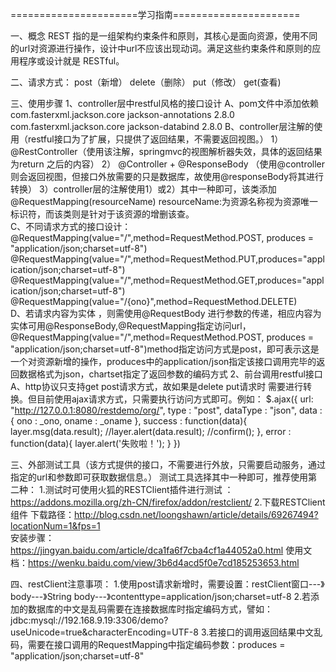 ======================学习指南======================

一、概念
	REST 指的是一组架构约束条件和原则，其核心是面向资源，使用不同的url对资源进行操作，设计中url不应该出现动词。满足这些约束条件和原则的应用程序或设计就是 RESTful。
	
二、请求方式：
	post（新增） delete（删除）  put（修改） get(查看)
	
三、使用步骤
	1、controller层中restful风格的接口设计
		A、pom文件中添加依赖
			<dependency>
					<groupId>com.fasterxml.jackson.core</groupId>
					<artifactId>jackson-annotations</artifactId>
					<version>2.8.0</version>
			</dependency>
			<dependency>
					<groupId>com.fasterxml.jackson.core</groupId>
					<artifactId>jackson-databind</artifactId>
					<version>2.8.0</version> 
			</dependency>
		B、controller层注解的使用（restful接口为了扩展，只提供了返回结果，不需要返回视图。）
			1） @RestController（使用该注解，springmvc的视图解析器失效，具体的返回结果为return 之后的内容）
			2） @Controller + @ResponseBody （使用@controller则会返回视图，但接口外放需要的只是数据库，故使用@responseBody将其进行转换）
			3）controller层的注解使用1）或2）其中一种即可，该类添加@RequestMapping(resourceName)  resourceName:为资源名称视为资源唯一标识符，而该类则是针对于该资源的增删该查。	
 		C、不同请求方式的接口设计：
			@RequestMapping(value="/",method=RequestMethod.POST, produces = "application/json;charset=utf-8")
			@RequestMapping(value="/",method=RequestMethod.PUT,produces="application/json;charset=utf-8")
			@RequestMapping(value="/",method=RequestMethod.GET,produces="application/json;charset=utf-8")
			@RequestMapping(value="/{ono}",method=RequestMethod.DELETE)	 
		D、若请求内容为实体 ，则需使用@RequestBody 进行参数的传递，相应内容为实体可用@ResponseBody,@RequestMapping指定访问url，@RequestMapping(value="/",method=RequestMethod.POST, produces = "application/json;charset=utf-8")method指定访问方式是post，即可表示这是一个对资源新增的操作，produces中的application/json指定该接口调用完毕的返回数据格式为json，chartset指定了返回参数的编码方式
	2、前台调用restful接口
		A、http协议只支持get post请求方式，故如果是delete put请求时  需要进行转换。但目前使用ajax请求方式，只需要执行访问方式即可。例如：
		$.ajax({
	            url: "http://127.0.0.1:8080/restdemo/org/",
	            type : "post",
	            dataType : "json",
	            data : {
	                ono : _ono,
	                oname : _oname
	            },
	            success : function(data){
	                layer.msg(data.result);
	                //layer.alert(data.result);
	                //confirm();
	            },
	            error : function(data){
	            	layer.alert('失败啦！');
	            }
	        }) 
	        
三、外部测试工具（该方式提供的接口，不需要进行外放，只需要启动服务，通过指定的url和参数即可获取数据信息。）
	测试工具选择其中一种即可，推荐使用第二种：
	1.测试时可使用火狐的RESTClient插件进行测试 ：
		https://addons.mozilla.org/zh-CN/firefox/addon/restclient/
	2.下载RESTClient组件
		下载路径：http://blog.csdn.net/loongshawn/article/details/69267494?locationNum=1&fps=1   
		安装步骤：https://jingyan.baidu.com/article/dca1fa6f7cba4cf1a44052a0.html
		使用文档：https://wenku.baidu.com/view/3b6d4acd5f0e7cd185253653.html
		
四、restClient注意事项：
	1.使用post请求新增时，需要设置：restClient窗口---》body---》String body---》contenttype=application/json;charset=utf-8
	2.若添加的数据库的中文是乱码需要在连接数据库时指定编码方式，譬如：jdbc:mysql://192.168.9.19:3306/demo?useUnicode=true&characterEncoding=UTF-8 
	3.若接口的调用返回结果中文乱码，需要在接口调用的RequestMapping中指定编码参数：produces = "application/json;charset=utf-8"


